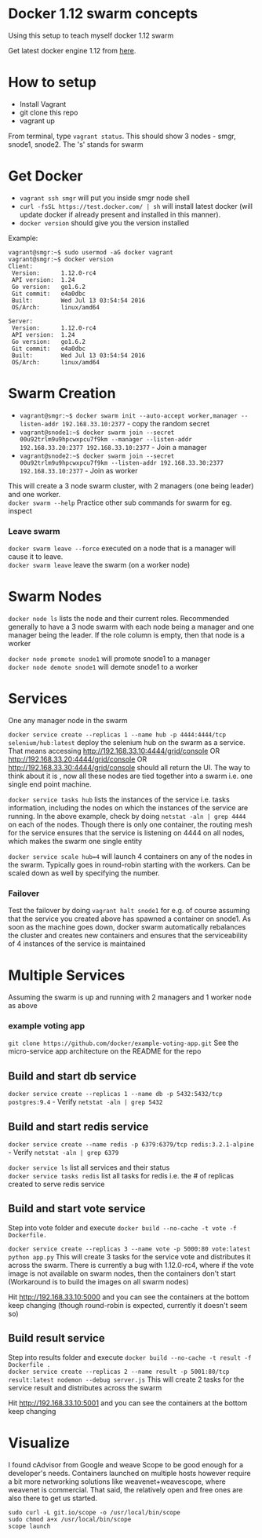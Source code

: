 # Docker 1.12 swarm concepts
Using this setup to teach myself docker 1.12 swarm  

Get latest docker engine 1.12 from [here](https://github.com/docker/docker/releases).

# How to setup

- Install Vagrant 
- git clone this repo
- vagrant up  

From terminal, type `vagrant status`. This should show 3 nodes - smgr, snode1, snode2. The 's' stands for swarm  

# Get Docker

- `vagrant ssh smgr` will put you inside smgr node shell
- `curl -fsSL https://test.docker.com/ | sh` will install latest docker (will update docker if already present and installed in this manner). 
- `docker version` should give you the version installed  

Example:  

```
vagrant@smgr:~$ sudo usermod -aG docker vagrant
vagrant@smgr:~$ docker version
Client:
 Version:      1.12.0-rc4
 API version:  1.24
 Go version:   go1.6.2
 Git commit:   e4a0dbc
 Built:        Wed Jul 13 03:54:54 2016
 OS/Arch:      linux/amd64

Server:
 Version:      1.12.0-rc4
 API version:  1.24
 Go version:   go1.6.2
 Git commit:   e4a0dbc
 Built:        Wed Jul 13 03:54:54 2016
 OS/Arch:      linux/amd64
```  

# Swarm Creation

- `vagrant@smgr:~$ docker swarm init --auto-accept worker,manager --listen-addr 192.168.33.10:2377` - copy the random secret
- `vagrant@snode1:~$ docker swarm join --secret 00u92trlm9u9hpcwxpcu7f9km --manager --listen-addr 192.168.33.20:2377 192.168.33.10:2377` - Join a manager
- `vagrant@snode2:~$ docker swarm join --secret 00u92trlm9u9hpcwxpcu7f9km --listen-addr 192.168.33.30:2377 192.168.33.10:2377` - Join as worker  

This will create a 3 node swarm cluster, with 2 managers (one being leader) and one worker.  
`docker swarm --help` Practice other sub commands for swarm for eg. inspect  

### Leave swarm
`docker swarm leave --force` executed on a node that is a manager will cause it to leave.  
`docker swarm leave` leave the swarm (on a worker node)


# Swarm Nodes

`docker node ls` lists the node and their current roles. Recommended generally to have a 3 node swarm with each node being a manager and one manager being the leader. If the role column is empty, then that node is a worker  

`docker node promote snode1` will promote snode1 to a manager  
`docker node demote snode1` will demote snode1 to a worker  

# Services 
One any manager node in the swarm   

`docker service create --replicas 1 --name hub -p 4444:4444/tcp selenium/hub:latest` deploy the  selenium hub on the swarm as a service. That means accessing http://192.168.33.10:4444/grid/console OR http://192.168.33.20:4444/grid/console OR http://192.168.33.30:4444/grid/console should all return the UI. The way to think about it is , now all these nodes are tied together into a swarm i.e. one single end point machine.  

`docker service tasks hub` lists the instances of the service i.e. tasks information, including the nodes on which the instances of the service are running. In the above example, check by doing `netstat -aln | grep 4444` on each of the nodes. Though there is only one container, the routing mesh for the service ensures that the service is listening on 4444 on all nodes, which makes the swarm one single entity  

`docker service scale hub=4` will launch 4 containers on any of the nodes in the swarm. Typically goes in round-robin starting with the workers. Can be scaled down as well by specifying the number.  

### Failover
Test the failover by doing `vagrant halt snode1` for e.g. of course assuming that the service you created above has spawned a container on snode1. As soon as the machine goes down, docker swarm automatically rebalances the cluster and creates new containers and ensures that the serviceability of 4 instances of the service is maintained

# Multiple Services 
Assuming the swarm is up and running with 2 managers and 1 worker node as above  

### example voting app
`git clone https://github.com/docker/example-voting-app.git` See the micro-service app architecture on the README for the repo  

## Build and start db service
`docker service create --replicas 1 --name db -p 5432:5432/tcp postgres:9.4` - Verify `netstat -aln | grep 5432`  

## Build and start redis service
`docker service create --name redis -p 6379:6379/tcp redis:3.2.1-alpine` - Verify `netstat -aln | grep 6379`  

`docker service ls` list all services and their status  
`docker service tasks redis` list all tasks for redis i.e. the # of replicas created to serve redis service  

## Build and start vote service
Step into vote folder and execute `docker build --no-cache -t vote -f Dockerfile.`  

`docker service create --replicas 3 --name vote -p 5000:80 vote:latest python app.py` This will create 3 tasks for the service vote and distributes it across the swarm. There is currently a bug with 1.12.0-rc4, where if the vote image is not available on swarm nodes, then the containers don't start (Workaround is to build the images on all swarm nodes)  

Hit http://192.168.33.10:5000 and you can see the containers at the bottom keep changing (though round-robin is expected, currently it doesn't seem so)  

## Build result service
Step into results folder and execute `docker build --no-cache -t result -f Dockerfile .`  
`docker service create --replicas 2 --name result -p 5001:80/tcp result:latest nodemon --debug server.js` This will create 2 tasks for the service result and distributes across the swarm  

Hit http://192.168.33.10:5001 and you can see the containers at the bottom keep changing  

# Visualize

I found cAdvisor from Google and weave Scope to be good enough for a developer's needs. Containers launched on multiple hosts however require a bit more networking solutions like weavenet+weavescope, where weavenet is commercial. That said, the relatively open and free ones are also there to get us started.  

```
sudo curl -L git.io/scope -o /usr/local/bin/scope
sudo chmod a+x /usr/local/bin/scope
scope launch
```  





